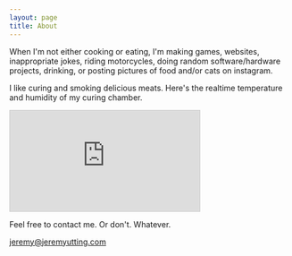 ```yaml
---
layout: page
title: About
---
```


When I'm not either cooking or eating, I'm making games, websites, inappropriate jokes, riding motorcycles, doing random software/hardware projects, drinking, or posting pictures of food and/or cats on instagram.

I like curing and smoking delicious meats. Here's the realtime temperature and humidity of my curing chamber.
<iframe width="340" height="180" style="border: 1px solid #cccccc;" src="https://thingspeak.com/apps/plugins/58921"></iframe>

Feel free to contact me. Or don't. Whatever.

[jeremy@jeremyutting.com](mailto:jeremy@jeremyutting.com)
